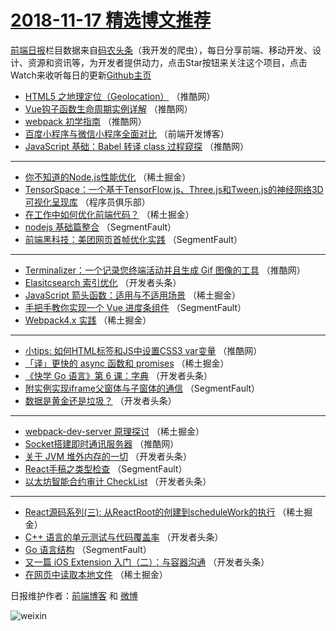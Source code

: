 # [2018-11-17 精选博文推荐](https://toutiao.qdkfweb.cn/date/2018/11/17)

[前端日报](https://qdkfweb.cn/c/news)栏目数据来自[码农头条](https://toutiao.qdkfweb.cn/)（我开发的爬虫），每日分享前端、移动开发、设计、资源和资讯等，为开发者提供动力，点击Star按钮来关注这个项目，点击Watch来收听每日的更新[Github主页](https://github.com/kujian/frontendDaily)
* [HTML5 之地理定位（Geolocation）](https://toutiao.qdkfweb.cn/92071.html) （推酷网）
* [Vue钩子函数生命周期实例详解](https://toutiao.qdkfweb.cn/92067.html) （推酷网）
* [webpack 初学指南](https://toutiao.qdkfweb.cn/92070.html) （推酷网）
* [百度小程序与微信小程序全面对比](https://toutiao.qdkfweb.cn/92109.html) （前端开发博客）
* [JavaScript 基础：Babel 转译 class 过程窥探](https://toutiao.qdkfweb.cn/92069.html) （推酷网）

***
* [你不知道的Node.js性能优化](https://toutiao.qdkfweb.cn/92011.html) （稀土掘金）
* [TensorSpace：一个基于TensorFlow.js、Three.js和Tween.js的神经网络3D可视化呈现库](https://toutiao.qdkfweb.cn/92105.html) （程序员俱乐部）
* [在工作中如何优化前端代码？](https://toutiao.qdkfweb.cn/92005.html) （稀土掘金）
* [nodejs 基础篇整合](https://toutiao.qdkfweb.cn/91995.html) （SegmentFault）
* [前端黑科技：美团网页首帧优化实践](https://toutiao.qdkfweb.cn/91988.html) （SegmentFault）

***
* [Terminalizer：一个记录您终端活动并且生成 Gif 图像的工具](https://toutiao.qdkfweb.cn/92072.html) （推酷网）
* [Elasitcsearch 索引优化](https://toutiao.qdkfweb.cn/92045.html) （开发者头条）
* [JavaScript 箭头函数：适用与不适用场景](https://toutiao.qdkfweb.cn/92014.html) （稀土掘金）
* [手把手教你实现一个 Vue 进度条组件](https://toutiao.qdkfweb.cn/91994.html) （SegmentFault）
* [Webpack4.x 实践](https://toutiao.qdkfweb.cn/92006.html) （稀土掘金）

***
* [小tips: 如何HTML标签和JS中设置CSS3 var变量](https://toutiao.qdkfweb.cn/92066.html) （推酷网）
* [「译」更快的 async 函数和 promises](https://toutiao.qdkfweb.cn/92007.html) （稀土掘金）
* [《快学 Go 语言》第 6 课：字典](https://toutiao.qdkfweb.cn/92028.html) （开发者头条）
* [附实例实现iframe父窗体与子窗体的通信](https://toutiao.qdkfweb.cn/91997.html) （SegmentFault）
* [数据是黄金还是垃圾？](https://toutiao.qdkfweb.cn/92039.html) （开发者头条）

***
* [webpack-dev-server 原理探讨](https://toutiao.qdkfweb.cn/92008.html) （稀土掘金）
* [Socket搭建即时通讯服务器](https://toutiao.qdkfweb.cn/92068.html) （推酷网）
* [关于 JVM 堆外内存的一切](https://toutiao.qdkfweb.cn/92029.html) （开发者头条）
* [React手稿之类型检查](https://toutiao.qdkfweb.cn/91998.html) （SegmentFault）
* [以太坊智能合约审计 CheckList](https://toutiao.qdkfweb.cn/92040.html) （开发者头条）

***
* [React源码系列(三): 从ReactRoot的创建到scheduleWork的执行](https://toutiao.qdkfweb.cn/92009.html) （稀土掘金）
* [C++ 语言的单元测试与代码覆盖率](https://toutiao.qdkfweb.cn/92030.html) （开发者头条）
* [Go 语言结构](https://toutiao.qdkfweb.cn/91999.html) （SegmentFault）
* [又一篇 iOS Extension 入门（二）：与容器沟通](https://toutiao.qdkfweb.cn/92041.html) （开发者头条）
* [在网页中读取本地文件](https://toutiao.qdkfweb.cn/92010.html) （稀土掘金）

日报维护作者：[前端博客](https://qdkfweb.cn/) 和 [微博](https://qdkfweb.cn/go/weibo)

![weixin](https://user-images.githubusercontent.com/3055447/38468989-651132ac-3b80-11e8-8e6b-15122322a9d7.png)
